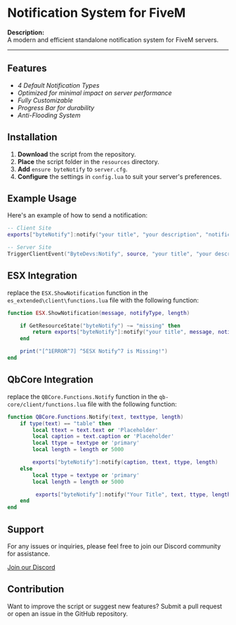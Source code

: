 # Notification System for FiveM

**Description:**  
A modern and efficient standalone notification system for FiveM servers.

---

## Features
- *4 Default Notification Types*
- *Optimized for minimal impact on server performance*
- *Fully Customizable*
- *Progress Bar for durability*
- *Anti-Flooding System*

## Installation
1. **Download** the script from the repository.
2. **Place** the script folder in the `resources` directory.
3. **Add** `ensure byteNotify` to `server.cfg`.
4. **Configure** the settings in `config.lua` to suit your server's preferences.

## Example Usage
Here's an example of how to send a notification:

```lua
-- Client Site
exports["byteNotify"]:notify("your title", "your description", "notification type", notification_length) -- notification_length is in milliseconds

-- Server Site
TriggerClientEvent("ByteDevs:Notify", source, "your title", "your description", "notification type", notification_length) -- notification_length is in milliseconds
```

## ESX Integration
replace the `ESX.ShowNotification` function in the `es_extended\client\functions.lua` file with the following function:

```lua
function ESX.ShowNotification(message, notifyType, length)

    if GetResourceState("byteNotify") ~= "missing" then
        return exports["byteNotify"]:notify("your title", message, notifyType, length)
    end

    print("[^1ERROR^7] ^5ESX Notify^7 is Missing!")
end

```

## QbCore Integration
replace the `QBCore.Functions.Notify` function in the `qb-core/client/functions.lua` file with the following function:

```lua
function QBCore.Functions.Notify(text, texttype, length)
    if type(text) == "table" then
        local ttext = text.text or 'Placeholder'
        local caption = text.caption or 'Placeholder'
        local ttype = textype or 'primary'
        local length = length or 5000

        exports["byteNotify"]:notify(caption, ttext, ttype, length)
    else
        local ttype = textype or 'primary'
        local length = length or 5000

         exports["byteNotify"]:notify("Your Title", text, ttype, length)
    end
end

```

## Support
For any issues or inquiries, please feel free to join our Discord community for assistance.

[Join our Discord](https://dsc.gg/bytedevs)

## Contribution
Want to improve the script or suggest new features? Submit a pull request or open an issue in the GitHub repository.
